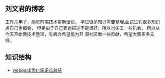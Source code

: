 ## 刘文君的博客

<p>工作几年了，感觉前端技术更新很快，
学过很多知识需要整理,面试过程很多知识点自己也都会，
但是由于自己表达描述不是很好，所以也失去一些机会，
所以从今天开始做技术整理，有机会希望能为开
源社区做一些贡献，希望大家多多支持。</p>

## 知识结构
* [webpack优化知识点总结](webpack/README.md)
